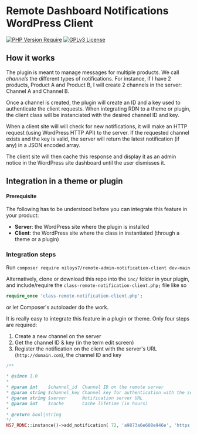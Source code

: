 # Remote Dashboard Notifications WordPress Client
[![PHP Version Require](http://poser.pugx.org/niloys7/remote-admin-notification-client/require/php)](https://packagist.org/packages/niloys7/remote-admin-notification-client)
[![GPLv3 License](https://img.shields.io/badge/License-GPL%20v3-yellow.svg)](https://opensource.org/licenses/)

## How it works

The plugin is meant to manage messages for multiple products. We call _channels_ the different types of notifications. For instance, if I have 2 products, Product A and Product B, I will create 2 channels in the server: Channel A and Channel B.

Once a channel is created, the plugin will create an ID and a key used to authenticate the client requests. When integrating RDN to a theme or plugin, the client class will be instanciated with the desired channel ID and key.

When a client site will will check for new notifications, it will make an HTTP request (using WordPress HTTP API) to the server. If the requested channel exists and the key is valid, the server will return the latest notification (if any) in a JSON encoded array.

The client site will then cache this response and display it as an admin notice in the WordPress site dashboard until the user dismisses it.

## Integration in a theme or plugin

#### Prerequisite

The following has to be understood before you can integrate this feature in your product:

* **Server**: the WordPress site where the plugin is installed
* **Client**: the WordPress site where the class in instantiated (through a theme or a plugin)

### Integration steps

Run `composer require niloys7/remote-admin-notification-client dev-main`

Alternatively, clone or download this repo into the `inc/` folder in your plugin, and include/require the `class-remote-notification-client.php;` file like so

```php
require_once 'class-remote-notification-client.php';

```

or let Composer's autoloader do the work.


It is really easy to integrate this feature in a plugin or theme. Only four steps are required:

1. Create a new channel on the server
2. Get the channel ID & key (in the term edit screen)
3. Register the notification on the client with the server's URL (`http://domain.com`), the channel ID and key



```php
/**

* @since 1.0
*
* @param int    $channel_id  Channel ID on the remote server
* @param string $channel_key Channel key for authentication with the server
* @param string $server      Notification server URL
* @param int    $cache       Cache lifetime (in hours)
*
* @return bool|string
*/
NS7_RDNC::instance()->add_notification( 72, 'a9873a6e608e946e', 'https://www.codeixer.com' );
```

